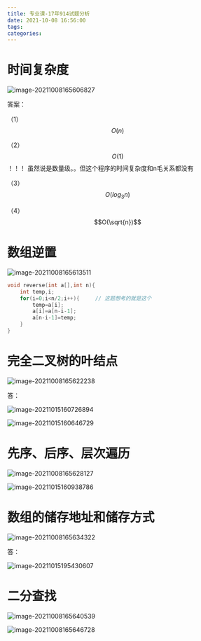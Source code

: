 ```yaml
---
title: 专业课-17年914试题分析
date: 2021-10-08 16:56:00
tags:
categories:
---
```




# 时间复杂度

![image-20211008165606827](https://picgo-freejim.oss-cn-beijing.aliyuncs.com/to_upload/image-20211008165606827.png)

答案：

（1）$$O(n)$$

（2）$$O(1)$$  ！！！ 虽然说是数量级。。但这个程序的时间复杂度和n毛关系都没有

（3）$$O(log_3n)$$

（4）$$O(\sqrt{n})$$









# 数组逆置

![image-20211008165613511](https://picgo-freejim.oss-cn-beijing.aliyuncs.com/to_upload/image-20211008165613511.png)

```c
void reverse(int a[],int n){
	int temp,i;		
	for(i=0;i<n/2;i++){		// 这题想考的就是这个
		temp=a[i];
		a[i]=a[n-i-1];
		a[n-i-1]=temp;
	}
}
```







# 完全二叉树的叶结点

![image-20211008165622238](https://picgo-freejim.oss-cn-beijing.aliyuncs.com/to_upload/image-20211008165622238.png)

答：

![image-20211015160726894](https://picgo-freejim.oss-cn-beijing.aliyuncs.com/to_upload/image-20211015160726894.png)

![image-20211015160646729](https://picgo-freejim.oss-cn-beijing.aliyuncs.com/to_upload/image-20211015160646729.png)





# 先序、后序、层次遍历

![image-20211008165628127](https://picgo-freejim.oss-cn-beijing.aliyuncs.com/to_upload/image-20211008165628127.png)

![image-20211015160938786](https://picgo-freejim.oss-cn-beijing.aliyuncs.com/to_upload/image-20211015160938786.png)





# 数组的储存地址和储存方式

![image-20211008165634322](https://picgo-freejim.oss-cn-beijing.aliyuncs.com/to_upload/image-20211008165634322.png)

答：

![image-20211015195430607](https://picgo-freejim.oss-cn-beijing.aliyuncs.com/to_upload/image-20211015195430607.png)





# 二分查找

![image-20211008165640539](https://picgo-freejim.oss-cn-beijing.aliyuncs.com/to_upload/image-20211008165640539.png)











![image-20211008165646728](https://picgo-freejim.oss-cn-beijing.aliyuncs.com/to_upload/image-20211008165646728.png)